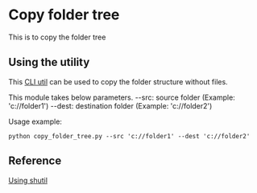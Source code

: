 # Copy folder tree

This is to copy the folder tree

## Using the utility
This [CLI util](https://github.com/kumvijaya/python-/blob/main/copy_folder_tree.py) can be used to copy the folder structure without files.

This module takes below parameters.
--src: source folder (Example: 'c://folder1')
--dest: destination folder (Example: 'c://folder2')

Usage example:
```
python copy_folder_tree.py --src 'c://folder1' --dest 'c://folder2'
```

## Reference ##
[Using shutil](https://www.geeksforgeeks.org/python-copy-directory-structure-without-files/)